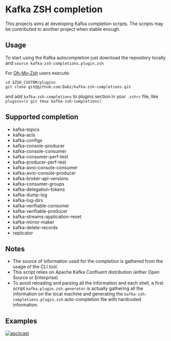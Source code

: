 # Kafka ZSH completion 
This projects aims at developing Kafka completion scripts. The scripts may be contributed to another project when stable enough.

## Usage

To start using the Kafka autocompletion just download the repository locally and `source kafka-zsh-completions.plugin.zsh` 

For [Oh-My-Zsh](https://github.com/ohmyzsh/ohmyzsh) users execute:
```
cd $ZSH_CUSTOM/plugins
git clone git@github.com:Dabz/kafka-zsh-completions.git
```
and add `kafka-zsh-completions` to plugins section in your `.zshrc` file, like `plugins=(z git tmux kafka-zsh-completions)`

## Supported completion

- kafka-topics
- kafka-acls
- kafka-configs
- kafka-console-producer
- kafka-console-consumer
- kafka-consumer-perf-test
- kafka-producer-perf-test
- kafka-avro-console-consumer
- kafka-avro-console-producer
- kafka-broker-api-versions
- kafka-consumer-groups
- kafka-delegation-tokens
- kafka-dump-log
- kafka-log-dirs
- kafka-verifiable-consumer
- kafka-verifiable-producer
- kafka-streams-application-reset
- kafka-mirror-maker
- kafka-delete-records
- replicator

## Notes

- The source of information used for the completion is gathered from the usage of the CLI tool. 
- This script relies on Apache Kafka Confluent distribution (either Open Source or Enterprise)
- To avoid reloading and parsing all the information and each shell, a first script `kafka.plugin.zsh.generator` is actually gathering all the information on the local machine and generating the `kafka-zsh-completions.plugin.zsh` auto-completion file with hardcoded information. 

## Examples

[![asciicast](https://asciinema.org/a/TenI5dsznpLp8XM4HTsjiJYGA.png)](https://asciinema.org/a/TenI5dsznpLp8XM4HTsjiJYGA)
